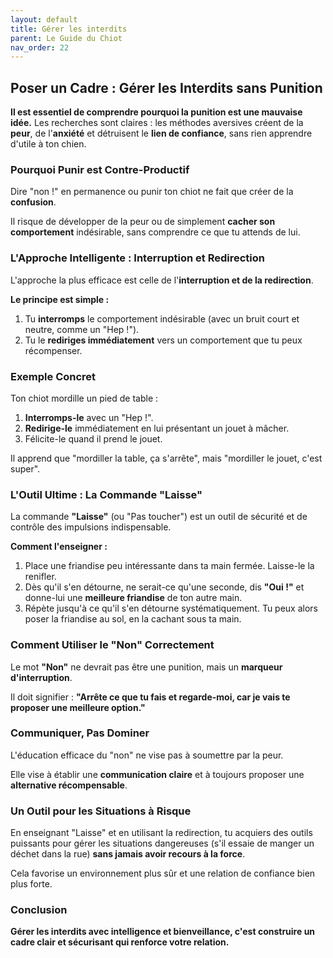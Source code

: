 ```yaml
---
layout: default
title: Gérer les interdits
parent: Le Guide du Chiot
nav_order: 22
---
```


## **Poser un Cadre : Gérer les Interdits sans Punition**

**Il est essentiel de comprendre pourquoi la punition est une mauvaise idée.** Les recherches sont claires : les méthodes aversives créent de la **peur**, de l'**anxiété** et détruisent le **lien de confiance**, sans rien apprendre d'utile à ton chien.

### **Pourquoi Punir est Contre-Productif**

Dire "non !" en permanence ou punir ton chiot ne fait que créer de la **confusion**.

Il risque de développer de la peur ou de simplement **cacher son comportement** indésirable, sans comprendre ce que tu attends de lui.

### **L'Approche Intelligente : Interruption et Redirection**

L'approche la plus efficace est celle de l'**interruption et de la redirection**.

**Le principe est simple :**
1.  Tu **interromps** le comportement indésirable (avec un bruit court et neutre, comme un "Hep !").
2.  Tu le **rediriges immédiatement** vers un comportement que tu peux récompenser.

### **Exemple Concret**

Ton chiot mordille un pied de table :
1.  **Interromps-le** avec un "Hep !".
2.  **Redirige-le** immédiatement en lui présentant un jouet à mâcher.
3.  Félicite-le quand il prend le jouet.

Il apprend que "mordiller la table, ça s'arrête", mais "mordiller le jouet, c'est super".

### **L'Outil Ultime : La Commande "Laisse"**

La commande **"Laisse"** (ou "Pas toucher") est un outil de sécurité et de contrôle des impulsions indispensable.

**Comment l'enseigner :**
1.  Place une friandise peu intéressante dans ta main fermée. Laisse-le la renifler.
2.  Dès qu'il s'en détourne, ne serait-ce qu'une seconde, dis **"Oui !"** et donne-lui une **meilleure friandise** de ton autre main.
3.  Répète jusqu'à ce qu'il s'en détourne systématiquement. Tu peux alors poser la friandise au sol, en la cachant sous ta main.

### **Comment Utiliser le "Non" Correctement**

Le mot **"Non"** ne devrait pas être une punition, mais un **marqueur d'interruption**.

Il doit signifier : **"Arrête ce que tu fais et regarde-moi, car je vais te proposer une meilleure option."**

### **Communiquer, Pas Dominer**

L'éducation efficace du "non" ne vise pas à soumettre par la peur.

Elle vise à établir une **communication claire** et à toujours proposer une **alternative récompensable**.

### **Un Outil pour les Situations à Risque**

En enseignant "Laisse" et en utilisant la redirection, tu acquiers des outils puissants pour gérer les situations dangereuses (s'il essaie de manger un déchet dans la rue) **sans jamais avoir recours à la force**.

Cela favorise un environnement plus sûr et une relation de confiance bien plus forte.

### **Conclusion**

**Gérer les interdits avec intelligence et bienveillance, c'est construire un cadre clair et sécurisant qui renforce votre relation.** 